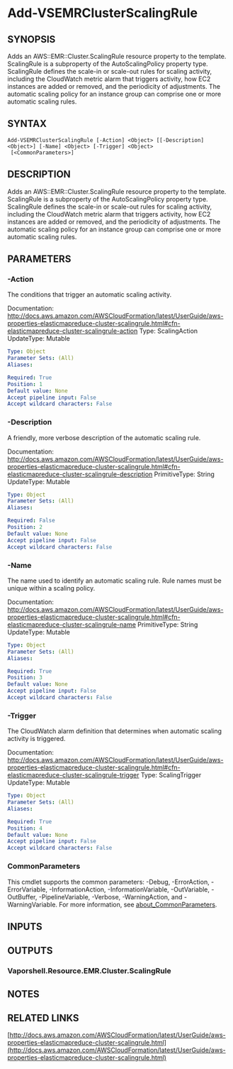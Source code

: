 # Add-VSEMRClusterScalingRule

## SYNOPSIS
Adds an AWS::EMR::Cluster.ScalingRule resource property to the template.
ScalingRule is a subproperty of the AutoScalingPolicy property type.
ScalingRule defines the scale-in or scale-out rules for scaling activity, including the CloudWatch metric alarm that triggers activity, how EC2 instances are added or removed, and the periodicity of adjustments.
The automatic scaling policy for an instance group can comprise one or more automatic scaling rules.

## SYNTAX

```
Add-VSEMRClusterScalingRule [-Action] <Object> [[-Description] <Object>] [-Name] <Object> [-Trigger] <Object>
 [<CommonParameters>]
```

## DESCRIPTION
Adds an AWS::EMR::Cluster.ScalingRule resource property to the template.
ScalingRule is a subproperty of the AutoScalingPolicy property type.
ScalingRule defines the scale-in or scale-out rules for scaling activity, including the CloudWatch metric alarm that triggers activity, how EC2 instances are added or removed, and the periodicity of adjustments.
The automatic scaling policy for an instance group can comprise one or more automatic scaling rules.

## PARAMETERS

### -Action
The conditions that trigger an automatic scaling activity.

Documentation: http://docs.aws.amazon.com/AWSCloudFormation/latest/UserGuide/aws-properties-elasticmapreduce-cluster-scalingrule.html#cfn-elasticmapreduce-cluster-scalingrule-action
Type: ScalingAction
UpdateType: Mutable

```yaml
Type: Object
Parameter Sets: (All)
Aliases:

Required: True
Position: 1
Default value: None
Accept pipeline input: False
Accept wildcard characters: False
```

### -Description
A friendly, more verbose description of the automatic scaling rule.

Documentation: http://docs.aws.amazon.com/AWSCloudFormation/latest/UserGuide/aws-properties-elasticmapreduce-cluster-scalingrule.html#cfn-elasticmapreduce-cluster-scalingrule-description
PrimitiveType: String
UpdateType: Mutable

```yaml
Type: Object
Parameter Sets: (All)
Aliases:

Required: False
Position: 2
Default value: None
Accept pipeline input: False
Accept wildcard characters: False
```

### -Name
The name used to identify an automatic scaling rule.
Rule names must be unique within a scaling policy.

Documentation: http://docs.aws.amazon.com/AWSCloudFormation/latest/UserGuide/aws-properties-elasticmapreduce-cluster-scalingrule.html#cfn-elasticmapreduce-cluster-scalingrule-name
PrimitiveType: String
UpdateType: Mutable

```yaml
Type: Object
Parameter Sets: (All)
Aliases:

Required: True
Position: 3
Default value: None
Accept pipeline input: False
Accept wildcard characters: False
```

### -Trigger
The CloudWatch alarm definition that determines when automatic scaling activity is triggered.

Documentation: http://docs.aws.amazon.com/AWSCloudFormation/latest/UserGuide/aws-properties-elasticmapreduce-cluster-scalingrule.html#cfn-elasticmapreduce-cluster-scalingrule-trigger
Type: ScalingTrigger
UpdateType: Mutable

```yaml
Type: Object
Parameter Sets: (All)
Aliases:

Required: True
Position: 4
Default value: None
Accept pipeline input: False
Accept wildcard characters: False
```

### CommonParameters
This cmdlet supports the common parameters: -Debug, -ErrorAction, -ErrorVariable, -InformationAction, -InformationVariable, -OutVariable, -OutBuffer, -PipelineVariable, -Verbose, -WarningAction, and -WarningVariable. For more information, see [about_CommonParameters](http://go.microsoft.com/fwlink/?LinkID=113216).

## INPUTS

## OUTPUTS

### Vaporshell.Resource.EMR.Cluster.ScalingRule
## NOTES

## RELATED LINKS

[http://docs.aws.amazon.com/AWSCloudFormation/latest/UserGuide/aws-properties-elasticmapreduce-cluster-scalingrule.html](http://docs.aws.amazon.com/AWSCloudFormation/latest/UserGuide/aws-properties-elasticmapreduce-cluster-scalingrule.html)

